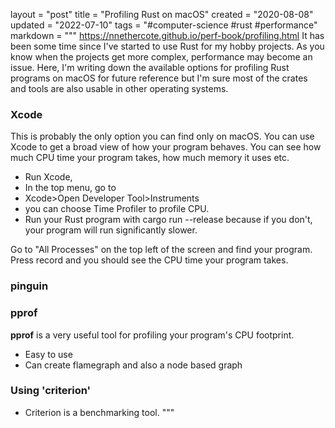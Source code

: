 layout = "post"
title = "Profiling Rust on macOS"
created = "2020-08-08"
updated = "2022-07-10"
tags = "#computer-science #rust #performance"
markdown = """
https://nnethercote.github.io/perf-book/profiling.html
It has been some time since I've started to use Rust for my hobby projects. As you know when the projects get more complex, performance may become an issue. Here, I'm writing down the available options for profiling Rust programs on macOS for future reference but I'm sure most of the crates and tools are also usable in other operating systems.

### Xcode
This is probably the only option you can find only on macOS. You can use Xcode to get a broad view of how your program behaves. You can see how much CPU time your program takes, how much memory it uses etc.
* Run Xcode,
* In the top menu, go to
* Xcode>Open Developer Tool>Instruments
* you can choose Time Profiler to profile CPU.
* Run your Rust program with cargo run --release because if you don't, your program will run significantly slower.

Go to "All Processes" on the top left of the screen and find your program. Press record and you should see the CPU time your program takes.

### pinguin

### pprof
**pprof** is a very useful tool for profiling your program's CPU footprint.
* Easy to use
* Can create flamegraph and also a node based graph

### Using 'criterion'
* Criterion is a benchmarking tool.
"""